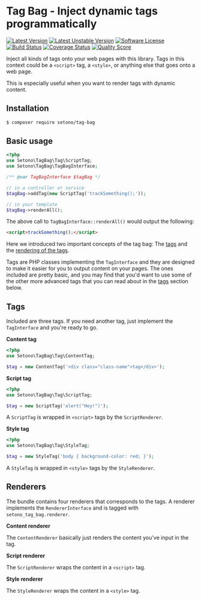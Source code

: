 # Tag Bag - Inject dynamic tags programmatically

[![Latest Version][ico-version]][link-packagist]
[![Latest Unstable Version][ico-unstable-version]][link-packagist]
[![Software License][ico-license]](LICENSE)
[![Build Status][ico-github-actions]][link-github-actions]
[![Coverage Status][ico-code-coverage]][link-code-coverage]
[![Quality Score][ico-code-quality]][link-code-quality]

Inject all kinds of tags onto your web pages with this library. Tags in this context could be a `<script>` tag, a `<style>`,
or anything else that goes onto a web page.

This is especially useful when you want to render tags with dynamic content.

## Installation

```bash
$ composer require setono/tag-bag
```

## Basic usage

```php
<?php
use Setono\TagBag\Tag\ScriptTag;
use Setono\TagBag\TagBagInterface;

/** @var TagBagInterface $tagBag */

// in a controller or service
$tagBag->addTag(new ScriptTag('trackSomething();'));

// in your template
$tagBag->renderAll();
```

The above call to `TagBagInterface::renderAll()` would output the following:

```html
<script>trackSomething();</script>
```

Here we introduced two important concepts of the tag bag: The [tags](#tags) and the [rendering of the tags](#renderers).

Tags are PHP classes implementing the `TagInterface` and they are designed to make it easier for you to output content
on your pages. The ones included are pretty basic, and you may find that you'd want to use some of the other more
advanced tags that you can read about in the [tags](#tags) section below.

## Tags
Included are three tags. If you need another tag, just implement the `TagInterface` and you're ready to go.

**Content tag**

```php
<?php
use Setono\TagBag\Tag\ContentTag;

$tag = new ContentTag('<div class="class-name">tag</div>');
```

**Script tag**

```php
<?php
use Setono\TagBag\Tag\ScriptTag;

$tag = new ScriptTag('alert("Hey!")');
```

A `ScriptTag` is wrapped in `<script>` tags by the `ScriptRenderer`.

**Style tag**

```php
<?php
use Setono\TagBag\Tag\StyleTag;

$tag = new StyleTag('body { background-color: red; }');
```

A `StyleTag` is wrapped in `<style>` tags by the `StyleRenderer`.

## Renderers
The bundle contains four renderers that corresponds to the tags. A renderer implements the `RendererInterface` and is tagged with `setono_tag_bag.renderer`.

**Content renderer**

The `ContentRenderer` basically just renders the content you've input in the tag.

**Script renderer**

The `ScriptRenderer` wraps the content in a `<script>` tag.

**Style renderer**

The `StyleRenderer` wraps the content in a `<style>` tag.

[ico-version]: https://poser.pugx.org/setono/tag-bag/v/stable
[ico-unstable-version]: https://poser.pugx.org/setono/tag-bag/v/unstable
[ico-license]: https://poser.pugx.org/setono/tag-bag/license
[ico-github-actions]: https://github.com/Setono/tag-bag/workflows/build/badge.svg
[ico-code-coverage]: https://img.shields.io/scrutinizer/coverage/g/Setono/tag-bag.svg
[ico-code-quality]: https://img.shields.io/scrutinizer/g/Setono/tag-bag.svg

[link-packagist]: https://packagist.org/packages/setono/tag-bag
[link-github-actions]: https://github.com/Setono/tag-bag/actions
[link-code-coverage]: https://scrutinizer-ci.com/g/Setono/tag-bag/code-structure
[link-code-quality]: https://scrutinizer-ci.com/g/Setono/tag-bag
